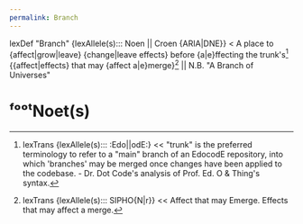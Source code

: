```yaml
---
permalink: Branch
---
```

lexDef "Branch" {lexAllele(s)::: Noen || Croen {ARIA|DNE}} < A place to {affect|grow|leave} {change|leave effects} before {a|e}ffecting the trunk's[^main] {{affect|effects} that may {affect a|e}merge}[^merge] || N.B. "A Branch of Universes"
# ᶠᵒᵒᵗNoet(s)

[^merge]: lexTrans {lexAllele(s)::: SIPHO{N|r}} << Affect that may Emerge. Effects that may affect a merge.
[^main]: lexTrans {lexAllele(s)::: :Edo||odE:} << "trunk" is the preferred terminology to refer to a "main" branch of an EdocodE repository, into which 'branches' may be merged once changes have been applied to the codebase. - Dr. Dot Code's analysis of Prof. Ed. O & Thing's syntax.